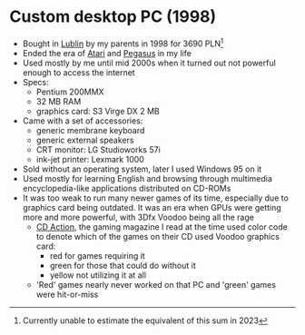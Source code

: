 # Custom desktop PC (1998)

- Bought in [Lublin](https://www.openstreetmap.org/search?query=lublin) by my parents in 1998 for 3690 PLN[^1]
- Ended the era of [Atari](../computers/atari-65xe/) and [Pegasus](../gaming-consoles/pegasus-mt-777dx/) in my life
- Used mostly by me until mid 2000s when it turned out not powerful enough to access the internet
- Specs:
  - Pentium 200MMX
  - 32 MB RAM
  - graphics card: S3 Virge DX 2 MB
- Came with a set of accessories:
  - generic membrane keyboard
  - generic external speakers
  - CRT monitor: LG Studioworks 57i
  - ink-jet printer: Lexmark 1000
- Sold without an operating system, later I used Windows 95 on it
- Used mostly for learning English and browsing through multimedia encyclopedia-like applications distributed on CD-ROMs
- It was too weak to run many newer games of its time, especially due to graphics card being outdated. It was an era when GPUs were getting more and more powerful, with 3Dfx Voodoo being all the rage
  - [CD Action](https://cdaction.pl/), the gaming magazine I read at the time used color code to denote which of the games on their CD used Voodoo graphics card:
    - red for games requiring it
    - green for those that could do without it
    - yellow not utilizing it at all
  - 'Red' games nearly never worked on that PC and 'green' games were hit-or-miss

[^1]: Currently unable to estimate the equivalent of this sum in 2023
